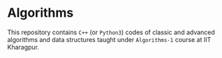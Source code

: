 # Algorithms
This repository contains `C++` (or `Python3`) codes of classic and advanced algorithms and data structures taught under `Algorithms-1` course at IIT Kharagpur.
